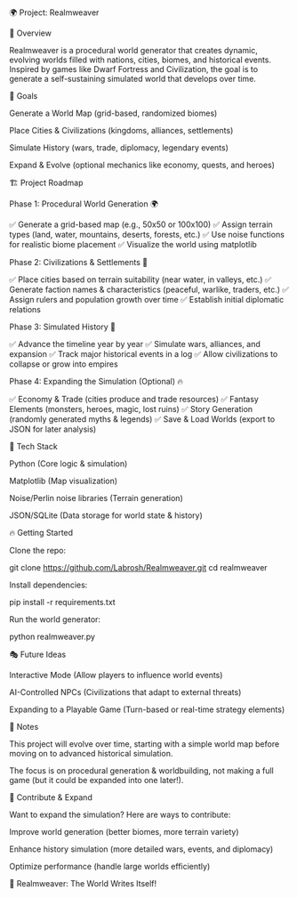 🌍 Project: Realmweaver

📜 Overview

Realmweaver is a procedural world generator that creates dynamic, evolving worlds filled with nations, cities, biomes, and historical events. Inspired by games like Dwarf Fortress and Civilization, the goal is to generate a self-sustaining simulated world that develops over time.

🎯 Goals

Generate a World Map (grid-based, randomized biomes)

Place Cities & Civilizations (kingdoms, alliances, settlements)

Simulate History (wars, trade, diplomacy, legendary events)

Expand & Evolve (optional mechanics like economy, quests, and heroes)

🏗 Project Roadmap

Phase 1: Procedural World Generation 🌍

✅ Generate a grid-based map (e.g., 50x50 or 100x100)
✅ Assign terrain types (land, water, mountains, deserts, forests, etc.)
✅ Use noise functions for realistic biome placement
✅ Visualize the world using matplotlib

Phase 2: Civilizations & Settlements 🏰

✅ Place cities based on terrain suitability (near water, in valleys, etc.)
✅ Generate faction names & characteristics (peaceful, warlike, traders, etc.)
✅ Assign rulers and population growth over time
✅ Establish initial diplomatic relations

Phase 3: Simulated History 📜

✅ Advance the timeline year by year
✅ Simulate wars, alliances, and expansion
✅ Track major historical events in a log
✅ Allow civilizations to collapse or grow into empires

Phase 4: Expanding the Simulation (Optional) 🔥

✅ Economy & Trade (cities produce and trade resources)
✅ Fantasy Elements (monsters, heroes, magic, lost ruins)
✅ Story Generation (randomly generated myths & legends)
✅ Save & Load Worlds (export to JSON for later analysis)

💾 Tech Stack

Python (Core logic & simulation)

Matplotlib (Map visualization)

Noise/Perlin noise libraries (Terrain generation)

JSON/SQLite (Data storage for world state & history)

🔥 Getting Started

Clone the repo:

git clone https://github.com/Labrosh/Realmweaver.git
cd realmweaver

Install dependencies:

pip install -r requirements.txt

Run the world generator:

python realmweaver.py

🎭 Future Ideas

Interactive Mode (Allow players to influence world events)

AI-Controlled NPCs (Civilizations that adapt to external threats)

Expanding to a Playable Game (Turn-based or real-time strategy elements)

📌 Notes

This project will evolve over time, starting with a simple world map before moving on to advanced historical simulation.

The focus is on procedural generation & worldbuilding, not making a full game (but it could be expanded into one later!).

🚀 Contribute & Expand

Want to expand the simulation? Here are ways to contribute:

Improve world generation (better biomes, more terrain variety)

Enhance history simulation (more detailed wars, events, and diplomacy)

Optimize performance (handle large worlds efficiently)

📜 Realmweaver: The World Writes Itself!
